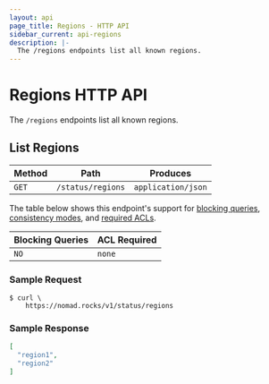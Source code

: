 ```yaml
---
layout: api
page_title: Regions - HTTP API
sidebar_current: api-regions
description: |-
  The /regions endpoints list all known regions.
---
```


# Regions HTTP API

The `/regions` endpoints list all known regions.

## List Regions

| Method | Path                         | Produces                   |
| ------ | ---------------------------- | -------------------------- |
| `GET`  | `/status/regions`            | `application/json`         |

The table below shows this endpoint's support for
[blocking queries](/api/index.html#blocking-queries),
[consistency modes](/api/index.html#consistency-modes), and
[required ACLs](/api/index.html#acls).

| Blocking Queries | ACL Required |
| ---------------- | ------------ |
| `NO`             | `none`       |

### Sample Request

```text
$ curl \
    https://nomad.rocks/v1/status/regions
```

### Sample Response

```json
[
  "region1",
  "region2"
]
```
